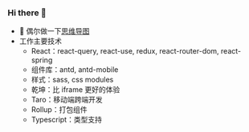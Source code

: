 ### Hi there 👋

- 🥳 偶尔做一下[思维导图](https://github.com/hellowuxin/vue3-mindmap)
- 工作主要技术
  - React：react-query, react-use, redux, react-router-dom, react-spring
  - 组件库：antd, antd-mobile
  - 样式：sass, css modules
  - 乾坤：比 iframe 更好的体验
  - Taro：移动端跨端开发
  - Rollup：打包组件
  - Typescript：类型支持
